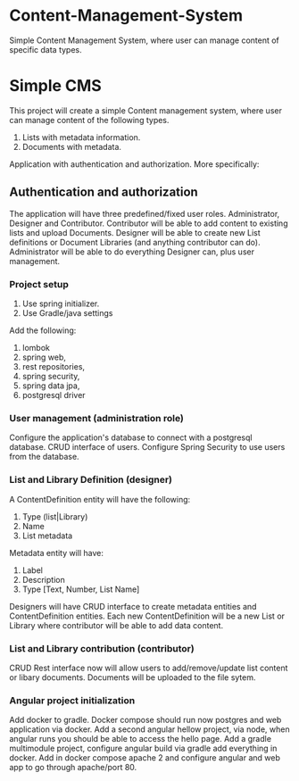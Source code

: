 # Content-Management-System
Simple Content Management System, where user can manage content of specific data types.


# Simple CMS
This project will create a simple Content management system, where user can manage content of the following types.
1. Lists with metadata information.
2. Documents with metadata.

Application with authentication and authorization. 
More specifically:

## Authentication and authorization
The application will have three predefined/fixed user roles. Administrator, Designer and Contributor.
Contributor will be able to add content to existing lists and upload Documents.
Designer will be able to create new List definitions or Document Libraries (and anything contributor can do).
Administrator will be able to do everything Designer can, plus user management.

### Project setup
1. Use spring initializer. 
2. Use Gradle/java settings

Add the following:
1. lombok
2. spring web, 
3. rest repositories,
4. spring security, 
5. spring data jpa, 
6. postgresql driver


### User management (administration role)
Configure the application's database to connect with a postgresql database.
CRUD interface of users.
Configure Spring Security to use users from the database. 

### List and Library Definition (designer)
A ContentDefinition entity will have the following:
1. Type (list|Library)
2. Name
3. List<Metadata> metadata

Metadata entity will have: 
1. Label
2. Description
3. Type  [Text, Number, List Name]

Designers will have CRUD interface to create metadata entities and ContentDefinition entities. Each new ContentDefinition will be a new List or Library where contributor will be able to add data content.


### List and Library contribution (contributor)
CRUD Rest interface now will allow users to add/remove/update list content or libary documents. Documents will be uploaded to the file sytem.

### Angular project initialization
Add docker to gradle. Docker compose should run now postgres and web application via docker.
Add a second angular hellow project, via node, when angular runs you should be able to access the hello page.
Add a gradle multimodule project, configure angular build via gradle add everything in docker.
Add in docker compose apache 2 and configure angular and web app to go through apache/port 80.
